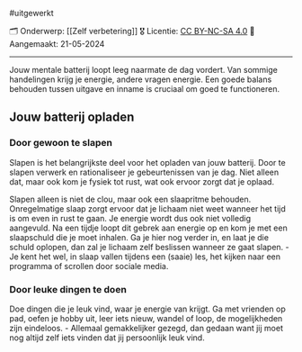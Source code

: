 #uitgewerkt 

🗂️ Onderwerp: [[Zelf verbetering]]
🎖️ Licentie: [CC BY-NC-SA 4.0](https://creativecommons.org/licenses/by-nc-sa/4.0/)
📅 Aangemaakt: 21-05-2024

---
Jouw mentale batterij loopt leeg naarmate de dag vordert. Van sommige handelingen krijg je energie, andere vragen energie. Een goede balans behouden tussen uitgave en inname is cruciaal om goed te functioneren.

## Jouw batterij opladen
### Door gewoon te slapen
Slapen is het belangrijkste deel voor het opladen van jouw batterij. Door te slapen verwerk en rationaliseer je gebeurtenissen van je dag. Niet alleen dat, maar ook kom je fysiek tot rust, wat ook ervoor zorgt dat je oplaad.

Slapen alleen is niet de clou, maar ook een slaapritme behouden. Onregelmatige slaap zorgt ervoor dat je lichaam niet weet wanneer het tijd is om even in rust te gaan. Je energie wordt dus ook niet volledig aangevuld. Na een tijdje loopt dit gebrek aan energie op en kom je met een slaapschuld die je moet inhalen. Ga je hier nog verder in, en laat je die schuld oplopen, dan zal je lichaam zelf beslissen wanneer ze gaat slapen. - Je kent het wel, in slaap vallen tijdens een (saaie) les, het kijken naar een programma of scrollen door sociale media.

### Door leuke dingen te doen
Doe dingen die je leuk vind, waar je energie van krijgt. Ga met vrienden op pad, oefen je hobby uit, leer iets nieuw, wandel of loop, de mogelijkheden zijn eindeloos. - Allemaal gemakkelijker gezegd, dan gedaan want jij moet nog altijd zelf iets vinden dat jij persoonlijk leuk vind. 



